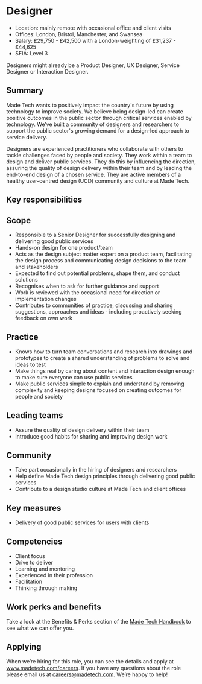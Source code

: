 # Designer

- Location: mainly remote with occasional office and client visits
- Offices: London, Bristol, Manchester, and Swansea
- Salary: £29,750 - £42,500 with a London-weighting of £31,237 - £44,625
- SFIA: Level 3

Designers might already be a Product Designer, UX Designer, Service Designer or Interaction Designer.

## Summary

Made Tech wants to positively impact the country's future by using technology to improve society. We believe being design-led can create positive outcomes in the public sector through critical services enabled by technology. We’ve built a community of designers and researchers to support the public sector's growing demand for a design-led approach to service delivery.

Designers are experienced practitioners who collaborate with others to tackle challenges faced by people and society. They work within a team to design and deliver public services. They do this by influencing the direction, assuring the quality of design delivery within their team and by leading the end-to-end design of a chosen service. They are active members of a healthy user-centred design (UCD) community and culture at Made Tech.

## Key responsibilities

## Scope

- Responsible to a Senior Designer for successfully designing and delivering good public services
- Hands-on design for one product/team
- Acts as the design subject matter expert on a product team, facilitating the design process and communicating design decisions to the team and stakeholders
- Expected to find out potential problems, shape them, and conduct solutions
- Recognises when to ask for further guidance and support
- Work is reviewed with the occasional need for direction or implementation changes
- Contributes to communities of practice, discussing and sharing suggestions, approaches and ideas - including proactively seeking feedback on own work

## Practice

- Knows how to turn team conversations and research into drawings and prototypes to create a shared understanding of problems to solve and ideas to test
- Make things real by caring about content and interaction design enough to make sure everyone can use public services
- Make public services simple to explain and understand by removing complexity and keeping designs focused on creating outcomes for people and society

## Leading teams
- Assure the quality of design delivery within their team
- Introduce good habits for sharing and improving design work 

## Community

- Take part occasionally in the hiring of designers and researchers
- Help define Made Tech design principles through delivering good public services
- Contribute to a design studio culture at Made Tech and client offices

## Key measures

- Delivery of good public services for users with clients

## Competencies

- Client focus
- Drive to deliver
- Learning and mentoring
- Experienced in their profession
- Facilitation
- Thinking through making

## Work perks and benefits

Take a look at the Benefits & Perks section of the [Made Tech Handbook](https://github.com/madetech/handbook) to see what we can offer you. 

## Applying

When we’re hiring for this role, you can see the details and apply at www.madetech.com/careers. If you have any questions about the role please email us at [careers@madetech.com](mailto:careers@madetech.com). We’re happy to help!
